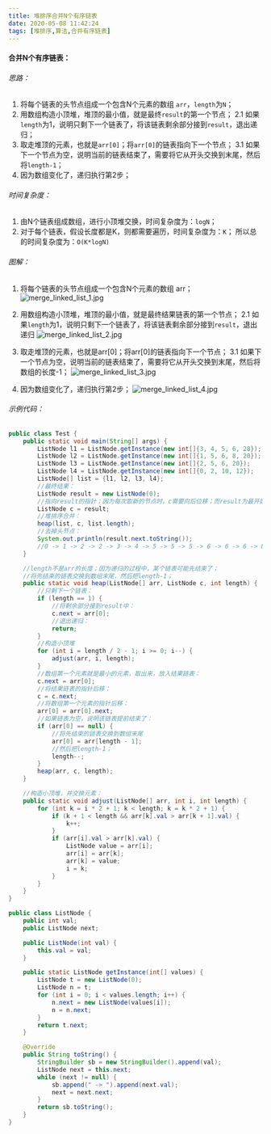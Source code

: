 ```yaml
---
title: 堆排序合并N个有序链表
date: 2020-05-08 11:42:24
tags: [堆排序,算法,合并有序链表]
---
```


#### 合并N个有序链表：

###### 思路：
1. 将每个链表的头节点组成一个包含N个元素的数组 `arr`，`length`为`N`；
2. 用数组构造小顶堆，堆顶的最小值，就是最终`result`的第一个节点；
  2.1 如果`length`为1，说明只剩下一个链表了，将该链表剩余部分接到`result`，退出递归；
3. 取走堆顶的元素，也就是`arr[0]`；将`arr[0]`的链表指向下一个节点；
  3.1 如果下一个节点为空，说明当前的链表结束了，需要将它从开头交换到末尾，然后将`length-1`；
4. 因为数组变化了，递归执行第2步；

###### 时间复杂度：
1. 由N个链表组成数组，进行小顶堆交换，时间复杂度为：`logN`；
2. 对于每个链表，假设长度都是K，则都需要遍历，时间复杂度为：`K`；
所以总的时间复杂度为：`O(K*logN)`

###### 图解：
1. 将每个链表的头节点组成一个包含N个元素的数组 arr；
![merge_linked_list_1.jpg](/images/merge_linked_list/merge_linked_list_1.jpg)

2. 用数组构造小顶堆，堆顶的最小值，就是最终结果链表的第一个节点；
  2.1 如果`length`为1，说明只剩下一个链表了，将该链表剩余部分接到`result`，退出递归
![merge_linked_list_2.jpg](/images/merge_linked_list/merge_linked_list_2.jpg)

3. 取走堆顶的元素，也就是arr[0]；将arr[0]的链表指向下一个节点；
  3.1 如果下一个节点为空，说明当前的链表结束了，需要将它从开头交换到末尾，然后将数组的长度-1；
![merge_linked_list_3.jpg](/images/merge_linked_list/merge_linked_list_3.jpg)

4. 因为数组变化了，递归执行第2步；
![merge_linked_list_4.jpg](/images/merge_linked_list/merge_linked_list_4.jpg)

###### 示例代码：
``` java
public class Test {
    public static void main(String[] args) {
        ListNode l1 = ListNode.getInstance(new int[]{3, 4, 5, 6, 28});
        ListNode l2 = ListNode.getInstance(new int[]{1, 5, 6, 8, 20});
        ListNode l3 = ListNode.getInstance(new int[]{2, 5, 6, 20});
        ListNode l4 = ListNode.getInstance(new int[]{0, 2, 10, 12});
        ListNode[] list = {l1, l2, l3, l4};
        //最终结果：
        ListNode result = new ListNode(0);
        //指向result的指针；因为每次取新的节点时，c需要向后位移；而result为最开始的头节点；
        ListNode c = result;
        //堆排序合并：
        heap(list, c, list.length);
        //去掉头节点：
        System.out.println(result.next.toString());
        //0 -> 1 -> 2 -> 2 -> 3 -> 4 -> 5 -> 5 -> 5 -> 6 -> 6 -> 6 -> 8 -> 10 -> 12 -> 20 -> 20 -> 28s
    }

    //length不是arr的长度；因为递归的过程中，某个链表可能先结束了；
    //将先结束的链表交换到数组末尾，然后把length-1；
    public static void heap(ListNode[] arr, ListNode c, int length) {
        //只剩下一个链表：
        if (length == 1) {
            //将剩余部分接到result中：
            c.next = arr[0];
            //退出递归：
            return;
        }
        //构造小顶堆
        for (int i = length / 2 - 1; i >= 0; i--) {
            adjust(arr, i, length);
        }
        //数组第一个元素就是最小的元素，取出来，放入结果链表：
        c.next = arr[0];
        //将结果链表的指针后移：
        c = c.next;
        //将数组第一个元素的指针后移：
        arr[0] = arr[0].next;
        //如果链表为空，说明该链表提前结束了：
        if (arr[0] == null) {
            //将先结束的链表交换到数组末尾
            arr[0] = arr[length - 1];
            //然后把length-1；
            length--;
        }
        heap(arr, c, length);
    }

    //构造小顶堆，并交换元素：
    public static void adjust(ListNode[] arr, int i, int length) {
        for (int k = i * 2 + 1; k < length; k = k * 2 + 1) {
            if (k + 1 < length && arr[k].val > arr[k + 1].val) {
                k++;
            }
            if (arr[i].val > arr[k].val) {
                ListNode value = arr[i];
                arr[i] = arr[k];
                arr[k] = value;
                i = k;
            }
        }
    }
}
```

```java
public class ListNode {
    public int val;
    public ListNode next;

    public ListNode(int val) {
        this.val = val;
    }

    public static ListNode getInstance(int[] values) {
        ListNode t = new ListNode(0);
        ListNode n = t;
        for (int i = 0; i < values.length; i++) {
            n.next = new ListNode(values[i]);
            n = n.next;
        }
        return t.next;
    }

    @Override
    public String toString() {
        StringBuilder sb = new StringBuilder().append(val);
        ListNode next = this.next;
        while (next != null) {
            sb.append(" -> ").append(next.val);
            next = next.next;
        }
        return sb.toString();
    }
}
```